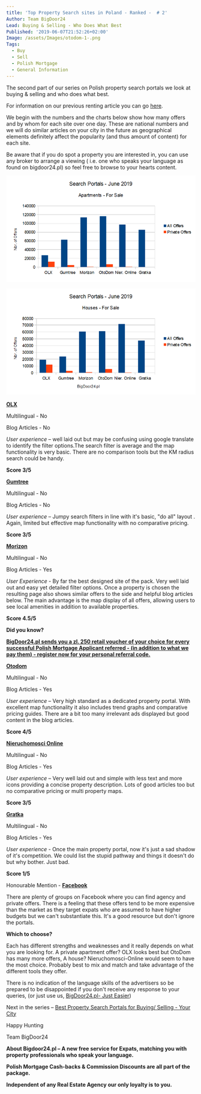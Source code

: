 ```yaml
---
title: 'Top Property Search sites in Poland - Ranked -  # 2'
Author: Team BigDoor24
Lead: Buying & Selling - Who Does What Best
Published: '2019-06-07T21:52:26+02:00'
Image: /assets/Images/otodom-1-.png
Tags:
  - Buy
  - Sell
  - Polish Mortgage
  - General Information
---
```

The second part of our series on Polish property search portals we look at buying & selling and who does what best. 

For information on our previous renting article you can go [here](https://www.facebook.com/bigdoor24/).

We begin with the numbers and the charts below show how many offers and by whom for each site over one day. These are national numbers and we will do similar articles on your city in the future as geographical elements definitely affect the popularity (and thus amount of content) for each site.

Be aware that if you do spot a property you are interested in, you can use any broker to arrange a viewing ( i.e. one who speaks your language as found on bigdoor24.pl) so feel free to browse to your hearts content.

![](/assets/Images/aptsalenational.png)



![](/assets/Images/housesalenportalnational.png)



[**OLX**](https://www.olx.pl/)

Multilingual - No

Blog Articles - No

_User experience_ – well laid out but may be confusing using google translate to identify the filter options.The search filter is average and the map functionality is very basic. There are no comparison tools but the KM radius search could be handy. 

**Score 3/5**

[**Gumtree**](https://www.gumtree.pl/)

Multilingual - No

Blog Articles - No

_User experience_ – Jumpy search filters in line with it's basic, "do all" layout . Again, limited but effective map functionality with no comparative pricing.

**Score 3/5**

[**Morizon**](https://www.morizon.pl/)

Multilingual - No

Blog Articles - Yes

_User Experience_ - By far the best designed site of the pack. Very well laid out and easy yet detailed filter options. Once a property is chosen the resulting page also shows similar offers to the side and helpful blog articles below. The main advantage is the map display of all offers, allowing users to see local amenities in addition to available properties.

**Score 4.5/5**

**Did you know?**

[**BigDoor24.pl sends you a zl. 250 retail voucher of your choice for every successful Polish Mortgage Applicant referred - (in addition to what we pay them) - register now for your personal referral code.**](https://bigdoor24.pl/)

[**Otodom**](https://www.otodom.pl/)

Multilingual - No

Blog Articles - Yes

_User experience_ – Very high standard as a dedicated property portal. With excellent map functionality it also includes trend graphs and comparative pricing guides. There are a bit too many irrelevant ads displayed but good content in the blog articles.

**Score 4/5**

[**Nieruchomosci Online**](https://www.nieruchomosci-online.pl/)

Multilingual - No

Blog Articles - Yes

_User experience_ – Very well laid out and simple with less text and more icons providing a concise property description. Lots of good articles too but no comparative pricing or multi property maps.

**Score 3/5**

[**Gratka**](https://gratka.pl/)

Multilingual - No

Blog Articles - Yes

_User experience_ - Once the main property portal, now it's just a sad shadow of it's competition. We could list the stupid pathway and things it doesn't do but why bother. Just bad.

**Score 1/5**

Honourable Mention - [**Facebook**](https://www.facebook.com/bigdoor24/)

There are plenty of groups on Facebook where you can find agency and private offers. There is a feeling that these offers tend to be more expensive than the market as they target expats who are assumed to have higher budgets but we can't substantiate this. It's a good resource but don't ignore the portals.

**Which to choose?**

Each has different strengths and weaknesses and it really depends on what you are looking for. A private apartment offer? OLX looks best but OtoDom has many more offers, A house? Nieruchomosci-Online would seem to have the most choice. Probably best to mix and match and take advantage of the different tools they offer.

There is no indication of the language skills of the advertisers so be prepared to be disappointed if you don't receive any response to your queries, (or just use us, [BigDoor24.pl- Just Easier](https://bigdoor24.pl/))

Next in the series – [Best Property Search Portals for Buying/ Selling - Your City](https://www.facebook.com/bigdoor24/)

Happy Hunting

Team BigDoor24

**About Bigdoor24.pl – A new free service for Expats, matching you with property professionals who speak your language.**

**Polish Mortgage Cash-backs & Commission Discounts are all part of the package.**

**Independent of any Real Estate Agency our only loyalty is to you.**
